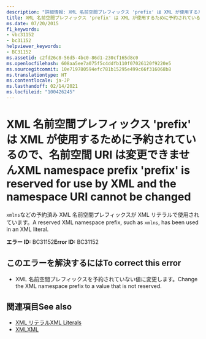 ```yaml
---
description: "詳細情報: XML 名前空間プレフィックス 'prefix' は XML が使用するために予約されているので、名前空間 URI は変更できません"
title: XML 名前空間プレフィックス 'prefix' は XML が使用するために予約されているので、名前空間 URI は変更できません
ms.date: 07/20/2015
f1_keywords:
- vbc31152
- bc31152
helpviewer_keywords:
- BC31152
ms.assetid: c2fd26c8-56d5-4bc0-86d1-230cf165d8c0
ms.openlocfilehash: 608aa5ee7a075f5c4ddfb110f07026120f9220e5
ms.sourcegitcommit: 10e719780594efc781b15295e499c66f316068b8
ms.translationtype: HT
ms.contentlocale: ja-JP
ms.lasthandoff: 02/14/2021
ms.locfileid: "100426245"
---
```

# <a name="xml-namespace-prefix-prefix-is-reserved-for-use-by-xml-and-the-namespace-uri-cannot-be-changed"></a><span data-ttu-id="8028e-103">XML 名前空間プレフィックス 'prefix' は XML が使用するために予約されているので、名前空間 URI は変更できません</span><span class="sxs-lookup"><span data-stu-id="8028e-103">XML namespace prefix 'prefix' is reserved for use by XML and the namespace URI cannot be changed</span></span>

<span data-ttu-id="8028e-104">`xmlns`などの予約済み XML 名前空間プレフィックスが XML リテラルで使用されています。</span><span class="sxs-lookup"><span data-stu-id="8028e-104">A reserved XML namespace prefix, such as `xmlns`, has been used in an XML literal.</span></span>  
  
 <span data-ttu-id="8028e-105">**エラー ID:** BC31152</span><span class="sxs-lookup"><span data-stu-id="8028e-105">**Error ID:** BC31152</span></span>  
  
## <a name="to-correct-this-error"></a><span data-ttu-id="8028e-106">このエラーを解決するには</span><span class="sxs-lookup"><span data-stu-id="8028e-106">To correct this error</span></span>  
  
- <span data-ttu-id="8028e-107">XML 名前空間プレフィックスを予約されていない値に変更します。</span><span class="sxs-lookup"><span data-stu-id="8028e-107">Change the XML namespace prefix to a value that is not reserved.</span></span>  
  
## <a name="see-also"></a><span data-ttu-id="8028e-108">関連項目</span><span class="sxs-lookup"><span data-stu-id="8028e-108">See also</span></span>

- [<span data-ttu-id="8028e-109">XML リテラル</span><span class="sxs-lookup"><span data-stu-id="8028e-109">XML Literals</span></span>](../language-reference/xml-literals/index.md)
- [<span data-ttu-id="8028e-110">XML</span><span class="sxs-lookup"><span data-stu-id="8028e-110">XML</span></span>](../programming-guide/language-features/xml/index.md)
